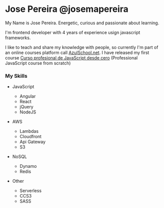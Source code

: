 # Jose Pereira @josemapereira

My Name is Jose Pereira. Energetic, curious and passionate about learning.

I'm frontend developer with 4 years of experience usign javascript frameworks.

I like to teach and share my knowledge with people, so currently I'm part of an online courses platform call [AzulSchool.net](https://www.azulschool.net). I have released my first course
[Curso profesional de JavaScript desde cero](https://https://www.azulschool.net/presentacion/curso-javascript/) (Professional JavaScript course from scratch)

### My Skills

- JavaScript
  - Angular
  - React
  - jQuery
  - NodeJS

- AWS
  - Lambdas
  - Cloudfront
  - Api Gateway
  - S3

- NoSQL
  - Dynamo
  - Redis

- Other
  - Serverless
  - CCS3
  - SASS
